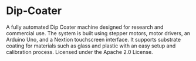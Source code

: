 # Dip-Coater
 A fully automated Dip Coater machine designed for research and commercial use. The system is built using stepper motors, motor drivers, an Arduino Uno, and a Nextion touchscreen interface. It supports substrate coating for materials such as glass and plastic with an easy setup and calibration process. Licensed under the Apache 2.0 License.

